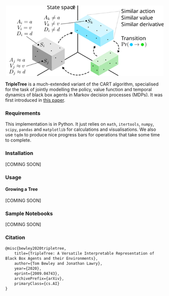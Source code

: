 <p align="center">
  <img src="docs/images/diagram.svg" width="500" />
</p>


**TripleTree** is a much-extended variant of the CART algorithm, specialised for the task of jointly modelling the policy, value function and temporal dynamics of black box agents in Markov decision processes (MDPs). It was first introduced in [this paper](https://arxiv.org/abs/2009.04743). 

### Requirements

This implementation is in Python. It just relies on `math`, `itertools`, `numpy`, `scipy`, `pandas` and `matplotlib` for calculations and visualisations. We also use `tqdm` to produce nice progress bars for operations that take some time to complete.

 ### Installation

[COMING SOON]

### Usage

#### Growing a Tree

[COMING SOON]

### Sample Notebooks

[COMING SOON]

### Citation

```
@misc{bewley2020tripletree,
    title={TripleTree: A Versatile Interpretable Representation of Black Box Agents and their Environments},
    author={Tom Bewley and Jonathan Lawry},
    year={2020},
    eprint={2009.04743},
    archivePrefix={arXiv},
    primaryClass={cs.AI}
}
```